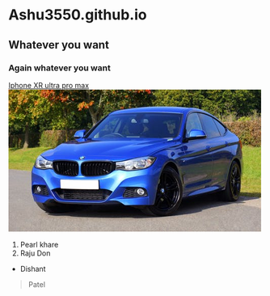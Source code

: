 # Ashu3550.github.io
## Whatever you want
### Again whatever you want
[Iphone XR ultra pro max](https://www.youtube.com/watch?v=dQw4w9WgXcQ)
<img src = "CAR.jpeg">
1. Pearl khare
2. Raju Don
* Dishant
> Patel
